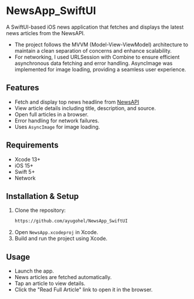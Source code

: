 # NewsApp_SwiftUI

A SwiftUI-based iOS news application that fetches and displays the latest news articles from the NewsAPI.

- The project follows the MVVM (Model-View-ViewModel) architecture to maintain a clean separation of concerns and enhance scalability.
- For networking, I used URLSession with Combine to ensure efficient asynchronous data fetching and error handling. AsyncImage was implemented for image loading, providing a seamless user experience.

## Features
- Fetch and display top news headline from [NewsAPI](https://newsapi.org/)
- View article details including title, description, and source.
- Open full articles in a browser.
- Error handling for network failures.
- Uses `AsyncImage` for image loading.

## Requirements
- Xcode 13+
- iOS 15+
- Swift 5+
- Network

## Installation & Setup
1. Clone the repository:
   ```sh
   https://github.com/ayugohel/NewsApp_SwiftUI
   ```
2. Open `NewsApp.xcodeproj` in Xcode.
3. Build and run the project using Xcode.

## Usage
- Launch the app.
- News articles are fetched automatically.
- Tap an article to view details.
- Click the "Read Full Article" link to open it in the browser.
